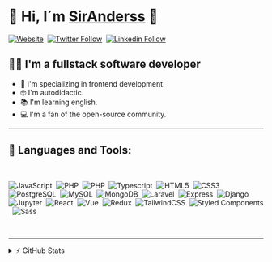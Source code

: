 # 🐼 Hi, I´m <a href="https://siranderss.com" target='_blank' refer="norefer">SirAnderss</a> 👾

[![Website](https://img.shields.io/website?label=siranderss.com&style=for-the-badge&url=https%3A%2F%2Fsiranderss.com)](https://siranderss.com)&nbsp;
[![Twitter Follow](https://img.shields.io/twitter/follow/Siranderss?color=1DA1F2&logo=twitter&style=for-the-badge)](https://twitter.com/intent/follow?original_referer=https%3A%2F%2Fgithub.com%2FSirAnderss&screen_name=SirAnderss)&nbsp;
[![Linkedin Follow](https://img.shields.io/badge/LinkedIn-0077B5?style=for-the-badge&logo=linkedin&logoColor=white)](https://www.linkedin.com/in/siranderss/?lipi=urn%3Ali%3Apage%3Ad_flagship3_profile_view_base%3B1ooR8qFtQguOLccig4BeUQ%3D%3D)

## 🐱‍👤 I'm a fullstack software developer

- 🌱 I'm specializing in frontend development.
- 🤓 I'm autodidactic.
- 📚 I'm learning english.
- 💻 I'm a fan of the open-source community.

---

## 🚀 Languages and Tools:

<br/>

![JavaScript](https://img.shields.io/badge/JavaScript-323330?style=for-the-badge&logo=javascript&logoColor=F7DF1E)&nbsp;
![PHP](https://img.shields.io/badge/PHP-777BB4?style=for-the-badge&logo=php&logoColor=white)&nbsp;
![PHP](https://img.shields.io/badge/Python-14354C?style=for-the-badge&logo=python&logoColor=white)&nbsp;
![Typescript](https://img.shields.io/badge/TypeScript-007ACC?style=for-the-badge&logo=typescript&logoColor=white)&nbsp;
![HTML5](https://img.shields.io/badge/HTML5-E34F26?style=for-the-badge&logo=html5&logoColor=white)&nbsp;
![CSS3](https://img.shields.io/badge/CSS3-1572B6?style=for-the-badge&logo=css3&logoColor=white)&nbsp;
![PostgreSQL](https://img.shields.io/badge/PostgreSQL-316192?style=for-the-badge&logo=postgresql&logoColor=white)&nbsp;
![MySQL](https://img.shields.io/badge/MySQL-E34F26?style=for-the-badge&logo=mysql&logoColor=white)&nbsp;
![MongoDB](https://img.shields.io/badge/MongoDB-4EA94B?style=for-the-badge&logo=mongodb&logoColor=white)&nbsp;
![Laravel](https://img.shields.io/badge/Laravel-FF2D20?style=for-the-badge&logo=laravel&logoColor=white)&nbsp;
![Express](https://img.shields.io/badge/Express-000000?style=for-the-badge&logo=express&logoColor=white)&nbsp;
![Django](https://img.shields.io/badge/Django-092E20?style=for-the-badge&logo=django&logoColor=white)&nbsp;
![Jupyter](https://img.shields.io/badge/jupyter-orange?style=for-the-badge&logo=jupyter&logoColor=white)&nbsp;
![React](https://img.shields.io/badge/React-20232A?style=for-the-badge&logo=react&logoColor=61DAFB)&nbsp;
![Vue](https://img.shields.io/badge/Vue.js-35495E?style=for-the-badge&logo=vue.js&logoColor=4FC08D)&nbsp;
![Redux](https://img.shields.io/badge/Redux-593D88?style=for-the-badge&logo=redux&logoColor=white)&nbsp;
![TailwindCSS](https://img.shields.io/badge/Tailwind_CSS-38B2AC?style=for-the-badge&logo=tailwind-css&logoColor=white)&nbsp;
![Styled Components](https://img.shields.io/badge/styled--components-DB7093?style=for-the-badge&logo=styled-components&logoColor=white)&nbsp;
![Sass](https://img.shields.io/badge/Sass-CC6699?style=for-the-badge&logo=sass&logoColor=white)

<br/>

---

<details>
  <summary>⚡ GitHub Stats</summary>

  <img  alt="codeSTACKr's GitHub Stats" src="https://github-readme-stats.vercel.app/api/top-langs/?username=SirAnderss&langs_count=8&layout=compact" />

</details>

[protfolio]: https://siranderss.com

